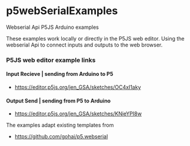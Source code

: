 # p5webSerialExamples
Webserial Api P5JS Arduino examples

These examples work locally or directly in the P5JS web editor. Using the webserial Api to connect inputs and outputs to the web browser. 
### P5JS web editor example links
#### Input Recieve | sending from Arduino to P5
- https://editor.p5js.org/jen_GSA/sketches/OC4xI1aky

#### Output Send | sending from P5 to Arduino
- https://editor.p5js.org/jen_GSA/sketches/KNieYPI8w

The examples adapt existing templates from 
- https://github.com/gohai/p5.webserial

